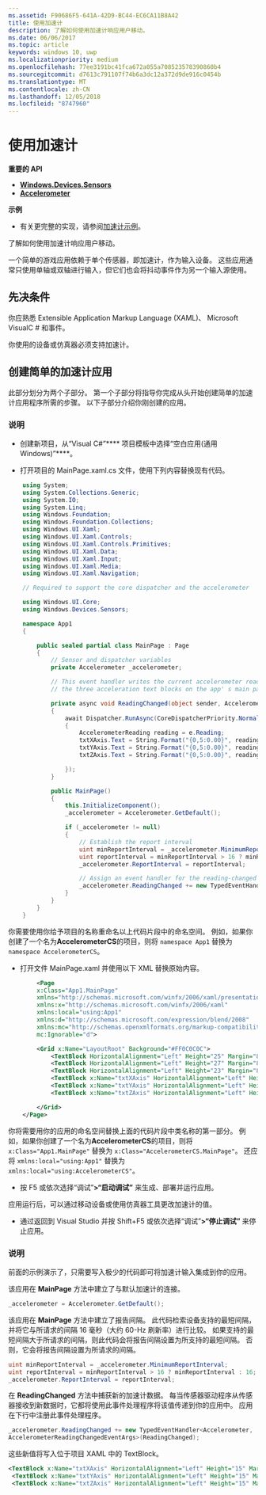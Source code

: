 ```yaml
---
ms.assetid: F90686F5-641A-42D9-BC44-EC6CA11B8A42
title: 使用加速计
description: 了解如何使用加速计响应用户移动。
ms.date: 06/06/2017
ms.topic: article
keywords: windows 10, uwp
ms.localizationpriority: medium
ms.openlocfilehash: 77ee3191bc41fca672a055a708523578390860b4
ms.sourcegitcommit: d7613c791107f74b6a3dc12a372d9de916c0454b
ms.translationtype: MT
ms.contentlocale: zh-CN
ms.lasthandoff: 12/05/2018
ms.locfileid: "8747960"
---
```

# <a name="use-the-accelerometer"></a>使用加速计


**重要的 API**

-   [**Windows.Devices.Sensors**](https://msdn.microsoft.com/library/windows/apps/BR206408)
-   [**Accelerometer**](https://msdn.microsoft.com/library/windows/apps/BR225687)

**示例**

-   有关更完整的实现，请参阅[加速计示例](https://github.com/Microsoft/Windows-universal-samples/tree/master/Samples/Accelerometer)。

了解如何使用加速计响应用户移动。

一个简单的游戏应用依赖于单个传感器，即加速计，作为输入设备。 这些应用通常只使用单轴或双轴进行输入，但它们也会将抖动事件作为另一个输入源使用。

## <a name="prerequisites"></a>先决条件

你应熟悉 Extensible Application Markup Language (XAML)、 Microsoft VisualC # 和事件。

你使用的设备或仿真器必须支持加速计。

## <a name="create-a-simple-accelerometer-app"></a>创建简单的加速计应用

此部分划分为两个子部分。 第一个子部分将指导你完成从头开始创建简单的加速计应用程序所需的步骤。 以下子部分介绍你刚创建的应用。

### <a name="instructions"></a>说明

-   创建新项目，从“Visual C#”**** 项目模板中选择“空白应用(通用 Windows)”****。

-   打开项目的 MainPage.xaml.cs 文件，使用下列内容替换现有代码。

```csharp
    using System;
    using System.Collections.Generic;
    using System.IO;
    using System.Linq;
    using Windows.Foundation;
    using Windows.Foundation.Collections;
    using Windows.UI.Xaml;
    using Windows.UI.Xaml.Controls;
    using Windows.UI.Xaml.Controls.Primitives;
    using Windows.UI.Xaml.Data;
    using Windows.UI.Xaml.Input;
    using Windows.UI.Xaml.Media;
    using Windows.UI.Xaml.Navigation;

    // Required to support the core dispatcher and the accelerometer

    using Windows.UI.Core;
    using Windows.Devices.Sensors;

    namespace App1
    {

        public sealed partial class MainPage : Page
        {
            // Sensor and dispatcher variables
            private Accelerometer _accelerometer;

            // This event handler writes the current accelerometer reading to
            // the three acceleration text blocks on the app' s main page.

            private async void ReadingChanged(object sender, AccelerometerReadingChangedEventArgs e)
            {
                await Dispatcher.RunAsync(CoreDispatcherPriority.Normal, () =>
                {
                    AccelerometerReading reading = e.Reading;
                    txtXAxis.Text = String.Format("{0,5:0.00}", reading.AccelerationX);
                    txtYAxis.Text = String.Format("{0,5:0.00}", reading.AccelerationY);
                    txtZAxis.Text = String.Format("{0,5:0.00}", reading.AccelerationZ);

                });
            }

            public MainPage()
            {
                this.InitializeComponent();
                _accelerometer = Accelerometer.GetDefault();

                if (_accelerometer != null)
                {
                    // Establish the report interval
                    uint minReportInterval = _accelerometer.MinimumReportInterval;
                    uint reportInterval = minReportInterval > 16 ? minReportInterval : 16;
                    _accelerometer.ReportInterval = reportInterval;

                    // Assign an event handler for the reading-changed event
                    _accelerometer.ReadingChanged += new TypedEventHandler<Accelerometer, AccelerometerReadingChangedEventArgs>(ReadingChanged);
                }
            }
        }
    }
```

你需要使用你给予项目的名称重命名以上代码片段中的命名空间。 例如，如果你创建了一个名为**AccelerometerCS**的项目，则将 `namespace App1` 替换为 `namespace AccelerometerCS`。

-   打开文件 MainPage.xaml 并使用以下 XML 替换原始内容。

```xml
        <Page
        x:Class="App1.MainPage"
        xmlns="http://schemas.microsoft.com/winfx/2006/xaml/presentation"
        xmlns:x="http://schemas.microsoft.com/winfx/2006/xaml"
        xmlns:local="using:App1"
        xmlns:d="http://schemas.microsoft.com/expression/blend/2008"
        xmlns:mc="http://schemas.openxmlformats.org/markup-compatibility/2006"
        mc:Ignorable="d">

        <Grid x:Name="LayoutRoot" Background="#FF0C0C0C">
            <TextBlock HorizontalAlignment="Left" Height="25" Margin="8,20,0,0" TextWrapping="Wrap" Text="X-axis:" VerticalAlignment="Top" Width="62" Foreground="#FFEDE6E6"/>
            <TextBlock HorizontalAlignment="Left" Height="27" Margin="8,49,0,0" TextWrapping="Wrap" Text="Y-axis:" VerticalAlignment="Top" Width="62" Foreground="#FFF5F2F2"/>
            <TextBlock HorizontalAlignment="Left" Height="23" Margin="8,80,0,0" TextWrapping="Wrap" Text="Z-axis:" VerticalAlignment="Top" Width="62" Foreground="#FFF6F0F0"/>
            <TextBlock x:Name="txtXAxis" HorizontalAlignment="Left" Height="15" Margin="70,16,0,0" TextWrapping="Wrap" Text="TextBlock" VerticalAlignment="Top" Width="61" Foreground="#FFF2F2F2"/>
            <TextBlock x:Name="txtYAxis" HorizontalAlignment="Left" Height="15" Margin="70,49,0,0" TextWrapping="Wrap" Text="TextBlock" VerticalAlignment="Top" Width="53" Foreground="#FFF2EEEE"/>
            <TextBlock x:Name="txtZAxis" HorizontalAlignment="Left" Height="15" Margin="70,80,0,0" TextWrapping="Wrap" Text="TextBlock" VerticalAlignment="Top" Width="53" Foreground="#FFFFF8F8"/>

        </Grid>
    </Page>
```

你将需要用你的应用的命名空间替换上面的代码片段中类名称的第一部分。 例如，如果你创建了一个名为**AccelerometerCS**的项目，则将 `x:Class="App1.MainPage"` 替换为 `x:Class="AccelerometerCS.MainPage"`。 还应将 `xmlns:local="using:App1"` 替换为 `xmlns:local="using:AccelerometerCS"`。

-   按 F5 或依次选择“调试”****&gt;“启动调试”**** 来生成、部署并运行应用。

应用运行后，可以通过移动设备或使用仿真器工具更改加速计的值。

-   通过返回到 Visual Studio 并按 Shift+F5 或依次选择“调试”****&gt;“停止调试”**** 来停止应用。

### <a name="explanation"></a>说明

前面的示例演示了，只需要写入极少的代码即可将加速计输入集成到你的应用。

该应用在 **MainPage** 方法中建立了与默认加速计的连接。

```csharp
_accelerometer = Accelerometer.GetDefault();
```

该应用在 **MainPage** 方法中建立了报告间隔。 此代码检索设备支持的最短间隔，并将它与所请求的间隔 16 毫秒（大约 60-Hz 刷新率）进行比较。 如果支持的最短间隔大于所请求的间隔，则此代码会将报告间隔设置为所支持的最短间隔。 否则，它会将报告间隔设置为所请求的间隔。

```csharp
uint minReportInterval = _accelerometer.MinimumReportInterval;
uint reportInterval = minReportInterval > 16 ? minReportInterval : 16;
_accelerometer.ReportInterval = reportInterval;
```

在 **ReadingChanged** 方法中捕获新的加速计数据。 每当传感器驱动程序从传感器接收到新数据时，它都将使用此事件处理程序将该值传递到你的应用中。 应用在下行中注册此事件处理程序。

```csharp
_accelerometer.ReadingChanged += new TypedEventHandler<Accelerometer,
AccelerometerReadingChangedEventArgs>(ReadingChanged);
```

这些新值将写入位于项目 XAML 中的 TextBlock。

```xml
<TextBlock x:Name="txtXAxis" HorizontalAlignment="Left" Height="15" Margin="70,16,0,0" TextWrapping="Wrap" Text="TextBlock" VerticalAlignment="Top" Width="61" Foreground="#FFF2F2F2"/>
 <TextBlock x:Name="txtYAxis" HorizontalAlignment="Left" Height="15" Margin="70,49,0,0" TextWrapping="Wrap" Text="TextBlock" VerticalAlignment="Top" Width="53" Foreground="#FFF2EEEE"/>
 <TextBlock x:Name="txtZAxis" HorizontalAlignment="Left" Height="15" Margin="70,80,0,0" TextWrapping="Wrap" Text="TextBlock" VerticalAlignment="Top" Width="53" Foreground="#FFFFF8F8"/>
```
